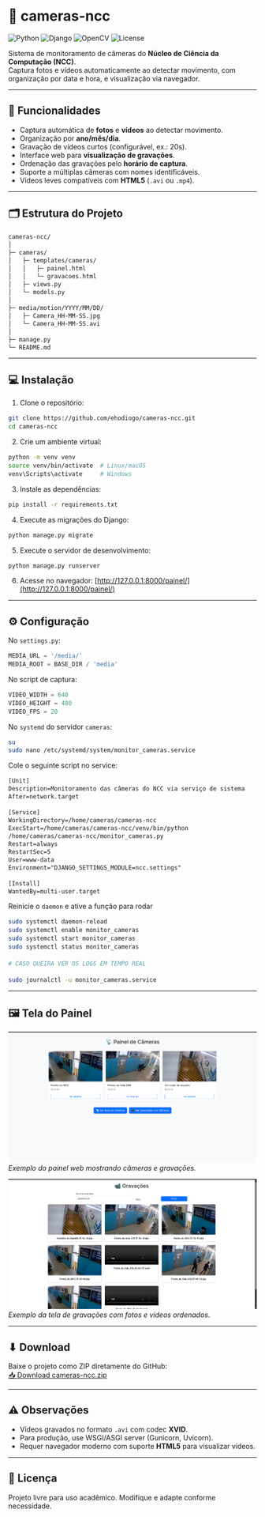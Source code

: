 # 🎥 cameras-ncc

![Python](https://img.shields.io/badge/Python-3.10+-blue)
![Django](https://img.shields.io/badge/Django-5.2+-green)
![OpenCV](https://img.shields.io/badge/OpenCV-4.x-orange)
![License](https://img.shields.io/badge/License-Free-lightgrey)

Sistema de monitoramento de câmeras do **Núcleo de Ciência da Computação (NCC)**.  
Captura fotos e vídeos automaticamente ao detectar movimento, com organização por data e hora, e visualização via navegador.

---

## 📸 Funcionalidades

- Captura automática de **fotos** e **vídeos** ao detectar movimento.
- Organização por **ano/mês/dia**.
- Gravação de vídeos curtos (configurável, ex.: 20s).
- Interface web para **visualização de gravações**.
- Ordenação das gravações pelo **horário de captura**.
- Suporte a múltiplas câmeras com nomes identificáveis.
- Vídeos leves compatíveis com **HTML5** (`.avi` ou `.mp4`).

---

## 🗂 Estrutura do Projeto

```
cameras-ncc/
│
├─ cameras/               
│   ├─ templates/cameras/
│   │   ├─ painel.html
│   │   └─ gravacoes.html
│   ├─ views.py
│   └─ models.py
│
├─ media/motion/YYYY/MM/DD/   
│   ├─ Camera_HH-MM-SS.jpg
│   └─ Camera_HH-MM-SS.avi
│
├─ manage.py
└─ README.md
```

---

## 💻 Instalação

1. Clone o repositório:
```bash
git clone https://github.com/ehodiogo/cameras-ncc.git
cd cameras-ncc
```

2. Crie um ambiente virtual:
```bash
python -m venv venv
source venv/bin/activate  # Linux/macOS
venv\Scripts\activate     # Windows
```

3. Instale as dependências:
```bash
pip install -r requirements.txt
```

4. Execute as migrações do Django:
```bash
python manage.py migrate
```

5. Execute o servidor de desenvolvimento:
```bash
python manage.py runserver
```

6. Acesse no navegador:
[http://127.0.0.1:8000/painel/](http://127.0.0.1:8000/painel/)

---

## ⚙ Configuração

No `settings.py`:

```python
MEDIA_URL = '/media/'
MEDIA_ROOT = BASE_DIR / 'media'
```

No script de captura:

```python
VIDEO_WIDTH = 640
VIDEO_HEIGHT = 480
VIDEO_FPS = 20
```

No `systemd` do servidor `cameras`:

```bash
su
sudo nano /etc/systemd/system/monitor_cameras.service
```

Cole o seguinte script no service:
```
[Unit]
Description=Monitoramento das câmeras do NCC via serviço de sistema
After=network.target

[Service]
WorkingDirectory=/home/cameras/cameras-ncc
ExecStart=/home/cameras/cameras-ncc/venv/bin/python /home/cameras/cameras-ncc/monitor_cameras.py
Restart=always
RestartSec=5
User=www-data
Environment="DJANGO_SETTINGS_MODULE=ncc.settings"

[Install]
WantedBy=multi-user.target
```

Reinicie o `daemon` e ative a função para rodar
```bash
sudo systemctl daemon-reload
sudo systemctl enable monitor_cameras
sudo systemctl start monitor_cameras
sudo systemctl status monitor_cameras

# CASO QUEIRA VER OS LOGS EM TEMPO REAL

sudo journalctl -u monitor_cameras.service
```

---

## 🖼 Tela do Painel

![Painel de Câmeras](docs/painel.png)  
*Exemplo do painel web mostrando câmeras e gravações.*

![Tela de Gravações](docs/gravacoes.png)  
*Exemplo da tela de gravações com fotos e vídeos ordenados.*

---

## ⬇ Download

Baixe o projeto como ZIP diretamente do GitHub:  
[📥 Download cameras-ncc.zip](https://github.com/seu-usuario/cameras-ncc/archive/refs/heads/main.zip)

---

## ⚠ Observações

- Vídeos gravados no formato `.avi` com codec **XVID**.
- Para produção, use WSGI/ASGI server (Gunicorn, Uvicorn).
- Requer navegador moderno com suporte **HTML5** para visualizar vídeos.

---

## 📝 Licença

Projeto livre para uso acadêmico. Modifique e adapte conforme necessidade.
